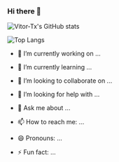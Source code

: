 ### Hi there 👋

![Vitor-Tx's GitHub stats](https://github-readme-stats.vercel.app/api?username=Vitor-Tx&count_private=true)

![Top Langs](https://github-readme-stats.vercel.app/api/top-langs/?username=Vitor-Tx&layout=compact&hide=html,php,jupyter+notebook,javascript&langs_count=8)



- 🔭 I’m currently working on ...
- 🌱 I’m currently learning ...

- 👯 I’m looking to collaborate on ...
- 🤔 I’m looking for help with ...
- 💬 Ask me about ...
- 📫 How to reach me: ...
- 😄 Pronouns: ...
- ⚡ Fun fact: ...
